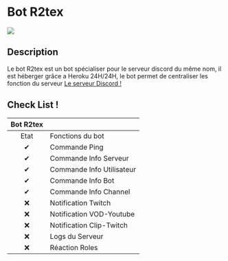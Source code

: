 # Bot R2tex
![](https://zupimages.net/up/22/26/30ex.png)
## Description
Le bot R2tex est un bot spécialiser pour le serveur discord du même nom, il est héberger grâce a Heroku 24H/24H, le bot permet de centraliser les fonction du serveur
[Le serveur Discord !](https://discord.gg/Y85bCqrST4)

## Check List !

|**Bot R2tex** | |
|:----:|---|
| Etat | Fonctions du bot |
|  ✔  | Commande Ping |
|  ✔  | Commande Info Serveur |
|  ✔  | Commande Info Utilisateur |
|  ✔  | Commande Info Bot |
|  ✔  | Commande Info Channel |
|  ❌ | Notification Twitch |
|  ❌ | Notification VOD-Youtube |
|  ❌ | Notification Clip-Twitch |
|  ❌ | Logs du Serveur |
|  ❌ | Réaction Roles |